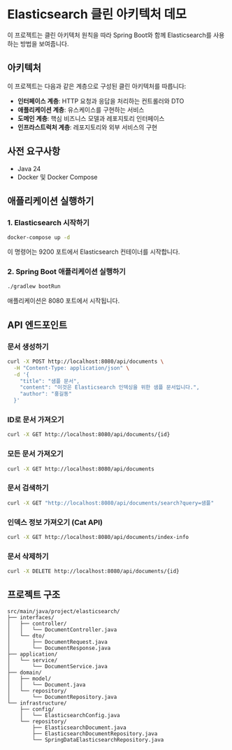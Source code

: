 # Elasticsearch 클린 아키텍처 데모

이 프로젝트는 클린 아키텍처 원칙을 따라 Spring Boot와 함께 Elasticsearch를 사용하는 방법을 보여줍니다.

## 아키텍처

이 프로젝트는 다음과 같은 계층으로 구성된 클린 아키텍처를 따릅니다:

- **인터페이스 계층**: HTTP 요청과 응답을 처리하는 컨트롤러와 DTO
- **애플리케이션 계층**: 유스케이스를 구현하는 서비스
- **도메인 계층**: 핵심 비즈니스 모델과 레포지토리 인터페이스
- **인프라스트럭처 계층**: 레포지토리와 외부 서비스의 구현

## 사전 요구사항

- Java 24
- Docker 및 Docker Compose

## 애플리케이션 실행하기

### 1. Elasticsearch 시작하기

```bash
docker-compose up -d
```

이 명령어는 9200 포트에서 Elasticsearch 컨테이너를 시작합니다.

### 2. Spring Boot 애플리케이션 실행하기

```bash
./gradlew bootRun
```

애플리케이션은 8080 포트에서 시작됩니다.

## API 엔드포인트

### 문서 생성하기

```bash
curl -X POST http://localhost:8080/api/documents \
  -H "Content-Type: application/json" \
  -d '{
    "title": "샘플 문서",
    "content": "이것은 Elasticsearch 인덱싱을 위한 샘플 문서입니다.",
    "author": "홍길동"
  }'
```

### ID로 문서 가져오기

```bash
curl -X GET http://localhost:8080/api/documents/{id}
```

### 모든 문서 가져오기

```bash
curl -X GET http://localhost:8080/api/documents
```

### 문서 검색하기

```bash
curl -X GET "http://localhost:8080/api/documents/search?query=샘플"
```

### 인덱스 정보 가져오기 (Cat API)

```bash
curl -X GET http://localhost:8080/api/documents/index-info
```

### 문서 삭제하기

```bash
curl -X DELETE http://localhost:8080/api/documents/{id}
```

## 프로젝트 구조

```
src/main/java/project/elasticsearch/
├── interfaces/
│   ├── controller/
│   │   └── DocumentController.java
│   └── dto/
│       ├── DocumentRequest.java
│       └── DocumentResponse.java
├── application/
│   └── service/
│       └── DocumentService.java
├── domain/
│   ├── model/
│   │   └── Document.java
│   └── repository/
│       └── DocumentRepository.java
└── infrastructure/
    ├── config/
    │   └── ElasticsearchConfig.java
    └── repository/
        ├── ElasticsearchDocument.java
        ├── ElasticsearchDocumentRepository.java
        └── SpringDataElasticsearchRepository.java
```
